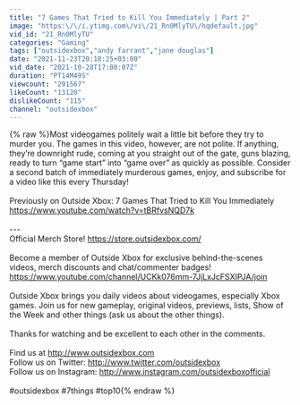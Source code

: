 ```yaml
---
title: "7 Games That Tried to Kill You Immediately | Part 2"
image: "https:\/\/i.ytimg.com\/vi\/21_Rn0MlyTU\/hqdefault.jpg"
vid_id: "21_Rn0MlyTU"
categories: "Gaming"
tags: ["outsidexbox","andy farrant","jane douglas"]
date: "2021-11-23T20:18:25+03:00"
vid_date: "2021-10-28T17:00:07Z"
duration: "PT14M49S"
viewcount: "291567"
likeCount: "13120"
dislikeCount: "115"
channel: "outsidexbox"
---
```

{% raw %}Most videogames politely wait a little bit before they try to murder you. The games in this video, however, are not polite. If anything, they’re downright rude, coming at you straight out of the gate, guns blazing, ready to turn “game start” into “game over” as quickly as possible. Consider a second batch of immediately murderous games, enjoy, and subscribe for a video like this every Thursday!<br /><br />Previously on Outside Xbox: 7 Games That Tried to Kill You Immediately <a rel="nofollow" target="blank" href="https://www.youtube.com/watch?v=tBRfvsNQD7k">https://www.youtube.com/watch?v=tBRfvsNQD7k</a><br /><br />---<br />Official Merch Store! <a rel="nofollow" target="blank" href="https://store.outsidexbox.com/">https://store.outsidexbox.com/</a><br /><br />Become a member of Outside Xbox for exclusive behind-the-scenes videos, merch discounts and chat/commenter badges! <a rel="nofollow" target="blank" href="https://www.youtube.com/channel/UCKk076mm-7JjLxJcFSXIPJA/join">https://www.youtube.com/channel/UCKk076mm-7JjLxJcFSXIPJA/join</a><br /><br />Outside Xbox brings you daily videos about videogames, especially Xbox games. Join us for new gameplay, original videos, previews, lists, Show of the Week and other things (ask us about the other things). <br /><br />Thanks for watching and be excellent to each other in the comments. <br /><br />Find us at <a rel="nofollow" target="blank" href="http://www.outsidexbox.com">http://www.outsidexbox.com</a><br />Follow us on Twitter: <a rel="nofollow" target="blank" href="http://www.twitter.com/outsidexbox">http://www.twitter.com/outsidexbox</a><br />Follow us on Instagram: <a rel="nofollow" target="blank" href="http://www.instagram.com/outsidexboxofficial">http://www.instagram.com/outsidexboxofficial</a><br /><br />#outsidexbox #7things #top10{% endraw %}
